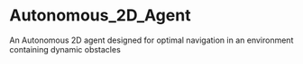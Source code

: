 # Autonomous_2D_Agent
An Autonomous 2D agent designed for optimal navigation in an environment containing dynamic obstacles
